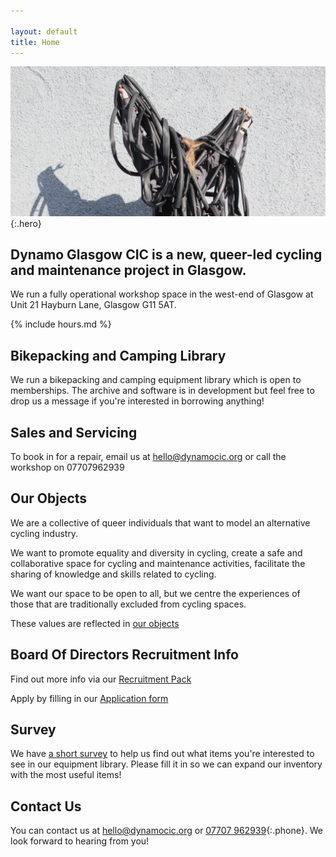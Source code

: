 ```yaml
---

layout: default
title: Home
---
```


![Sylwia covered in inner tubes](/media/tube.jpg){:.hero}


## Dynamo Glasgow CIC is a new, queer-led cycling and maintenance project in Glasgow.

We run a fully operational workshop space in the west-end of Glasgow at Unit 21 Hayburn Lane, Glasgow G11 5AT.

{% include hours.md %}

## Bikepacking and Camping Library 

We run a bikepacking and camping equipment library which is open to memberships. The archive and software is in development but feel free to drop us a message if you're interested in borrowing anything!


## Sales and Servicing

To book in for a repair, email us at [hello@dynamocic.org](mailto:hello@dynamocic.org) or call the workshop on 07707962939

## Our Objects

We are a collective of queer individuals that want to model an alternative cycling industry.

We want to promote equality and diversity in cycling, create a safe and collaborative space for cycling and maintenance activities, facilitate the sharing of knowledge and skills related to cycling.

We want our space to be open to all, but we centre the experiences of those that are traditionally excluded from cycling spaces.

These values are reflected in [our objects](/objects)

## Board Of Directors Recruitment Info 

Find out more info via our [Recruitment Pack](/media/DynamoRecruitmentPack.pdf)

Apply by filling in our [Application form](https://docs.google.com/forms/d/1c8b_FcFOuFhL6YBjSVyCKEEybb4rlLLAWsKuTzzayKk/preview?edit_requested=true/)

## Survey

We have [a short survey](/survey) to help us find out what items you're interested to see in our equipment library. Please fill it in so we can expand our inventory with the most useful items!

## Contact Us

You can contact us at [hello@dynamocic.org](mailto:hello@dynamocic.org) or [07707 962939](tel:+447707962939){:.phone}. We look forward to hearing from you!
